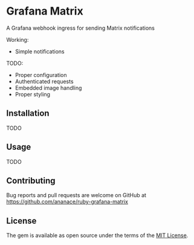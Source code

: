 # Grafana Matrix

A Grafana webhook ingress for sending Matrix notifications

Working:
- Simple notifications

TODO:
- Proper configuration
- Authenticated requests
- Embedded image handling
- Proper styling

## Installation

TODO

## Usage

TODO

## Contributing

Bug reports and pull requests are welcome on GitHub at https://github.com/ananace/ruby-grafana-matrix

## License

The gem is available as open source under the terms of the [MIT License](https://opensource.org/licenses/MIT).

